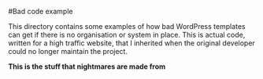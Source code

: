 #Bad code example

This directory contains some examples of how bad WordPress templates can get if there is no organisation or system in
place. This is actual code, written for a high traffic website, that I inherited when the original developer could no
longer maintain the project.

**This is the stuff that nightmares are made from**